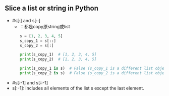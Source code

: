 
## Slice a list or string in Python
- #s[:] and s[::]
    - ：都是copy原string或list
      ```python
      s = [1, 2, 3, 4, 5]
      s_copy_1 = s[::]
      s_copy_2 = s[:]

      print(s_copy_1)  # [1, 2, 3, 4, 5]
      print(s_copy_2)  # [1, 2, 3, 4, 5]

      print(s_copy_1 is s)  # False (s_copy_1 is a different list object)
      print(s_copy_2 is s)  # False (s_copy_2 is a different list object)
      ```
 - #s[:-1] and s[::-1]
 - s[:-1]: includes all elements of the list s except the last element.

